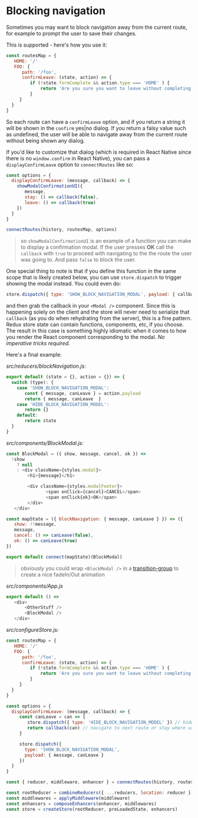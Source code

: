 # Blocking navigation

Sometimes you may want to block navigation away from the current route,
for example to prompt the user to save their changes.

This is supported - here's how you use it:

```js
const routesMap = {
   HOME: '/'
   FOO: {
      path: '/foo',
      confirmLeave: (state, action) => {
         if (!state.formComplete && action.type === 'HOME' ) {
             return 'Are you sure you want to leave without completing your purchase?'
         }
     }
  }
}
```

So each route can have a `confirmLeave` option, and if you return a string it will be shown in the `confirm` yes|no dialog. If you return a falsy value such as undefined, the user will be able to navigate away from the current route without being shown any dialog.

If you'd like to customize that dialog (which is required in React Native since there is no `window.confirm` in React Native), you can pass a `displayConfirmLeave` option to `connectRoutes` like so:

```js
const options = {
  displayConfirmLeave: (message, callback) => {
    showModalConfirmationUI({
       message,
       stay: () => callback(false),
       leave: () => callback(true)
    })
  }
}

connectRoutes(history, routesMap, options)
```
> so `showModalConfirmationUI` is an example of a function you can make to display a confirmation modal. If the user presses **OK** call the `callback` with `true` to proceed with navigating to the the route the user was going to. And pass `false` to block the user. 

One special thing to note is that if you define this function in the same scope that is likely created below, you can use `store.dispatch` to trigger showing the modal instead. You could even do:

```js
store.dispatch({ type: 'SHOW_BLOCK_NAVIGATION_MODAL', payload: { callback } })
```

and then grab the callback in your `<Modal />` component. Since this is happening solely on the client and the store will never need to serialize that `callback` (as you do when rehydrating from the server), this is a fine pattern. Redux store state can contain functions, components, etc, if you choose. The result in this case is something highly idiomatic when it comes to how you render the React component corresponding to the modal. *No imperative tricks required.*

Here's a final example:

*src/reducers/blockNavigation.js:*

```js
export default (state = {}, action = {}) => {
  switch (type): {
    case 'SHOW_BLOCK_NAVIGATION_MODAL':
       const { message, canLeave } = action.payload
       return { message, canLeave  }
    case 'HIDE_BLOCK_NAVIGATION_MODEL':
       return {}
    default:
       return state
  }
}
```

*src/components/BlockModal.js:*

```js
const BlockModal = ({ show, message, cancel, ok }) =>
  !show 
    ? null
    : <div className={styles.modal}>
        <h1>{message}</h1>

        <div className={styles.modalFooter}>
               <span onClick={cancel}>CANCEL</span>
               <span onClick{ok}>OK</span>
        </div>
   </div>

const mapState = ({ blockNavigation: { message, canLeave } }) => ({
   show: !!message,
   message,
   cancel: () => canLeave(false),
   ok: () => canLeave(true)
})

export default connect(mapState)(BlockModal)
```
> obviously you could wrap `<BlockModal />` in a [transition-group](https://github.com/faceyspacey/transition-group) to create a nice fadeIn/Out animation


*src/components/App.js*

```js
export default () =>
   <div>
       <OtherStuff />
       <BlockModal />
   </div>
```


*src/configureStore.js:*
```js
const routesMap = {
   HOME: '/'
   FOO: {
      path: '/foo',
      confirmLeave: (state, action) => {
         if (!state.formComplete && action.type === 'HOME' ) {
             return 'Are you sure you want to leave without completing your purchase?'
         }
     }
  }
}

const options = {
  displayConfirmLeave: (message, callback) => {
     const canLeave = can => {
        store.dispatch({ type: 'HIDE_BLOCK_NAVIGATION_MODEL' }) // hide modal
        return callback(can) // navigate to next route or stay where ur at
     }

     store.dispatch({ 
       type: 'SHOW_BLOCK_NAVIGATION_MODAL',
       payload: { message, canLeave } 
     })
  }
}

const { reducer, middleware, enhancer } = connectRoutes(history, routesMap, options)

const rootReducer = combineReducers({ ...reducers, location: reducer })
const middlewares = applyMiddleware(middleware)
const enhancers = composeEnhancers(enhancer, middlewares)
const store = createStore(rootReducer, preLoadedState, enhancers)
```
